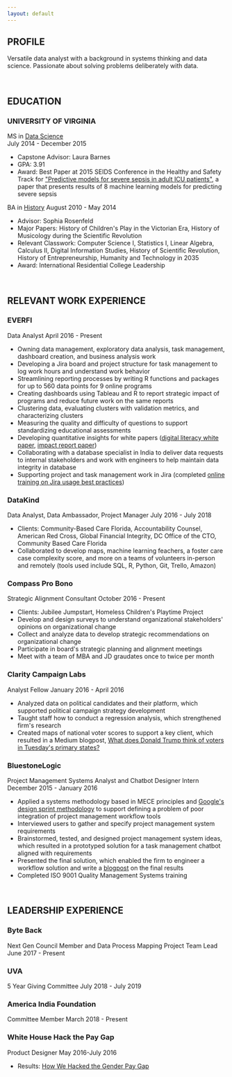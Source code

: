 ```yaml
---
layout: default
---
```


## PROFILE 
Versatile data analyst with a background in systems thinking and data science. Passionate about solving problems deliberately with data.

 <br>
 
## EDUCATION
 
### UNIVERSITY OF VIRGINIA
MS in [Data Science](https://dsi.virginia.edu/)  
July 2014 - December 2015
* Capstone Advisor: Laura Barnes  
* GPA: 3.91
* Award: Best Paper at 2015 SEIDS Conference in the Healthy and Safety Track for ["Predictive models for severe sepsis in adult ICU patients"](http://ieeexplore.ieee.org/document/7116970/), a paper that presents results of 8 machine learning models for predicting severe sepsis
 
BA in [History](http://as.virginia.edu)
August 2010 - May 2014
* Advisor: Sophia Rosenfeld
* Major Papers: History of Children's Play in the Victorian Era, History of Musicology during the Scientific Revolution
* Relevant Classwork: Computer Science I, Statistics I, Linear Algebra, Calculus II, Digital Information Studies, History of Scientific Revolution, History of Entrepreneurship, Humanity and Technology in 2035
* Award: International Residential College Leadership
 
<br>
 
## RELEVANT WORK EXPERIENCE

### EVERFI
Data Analyst
April 2016 - Present
* Owning data management, exploratory data analysis, task management, dashboard creation, and business analysis work
* Developing a Jira board and project structure for task management to log work hours and understand work behavior
* Streamlining reporting processes by writing R functions and packages for up to 560 data points for 9 online programs
* Creating dashboards using Tableau and R to report strategic impact of programs and reduce future work on the same reports
* Clustering data, evaluating clusters with validation metrics, and characterizing clusters
* Measuring the quality and difficulty of questions to support standardizing educational assessments
* Developing quantitative insights for white papers ([digital literacy white paper](https://github.com/margaretmf/margaretmf.github.io/blob/master/WatchWhereYouStep_StudentsAttitudesTowardsDigitalFootprints.pdf), [impact report paper](https://github.com/margaretmf/margaretmf.github.io/blob/master/DigitalToolsforSocialandEmotionalLearningInstruction.pdf))
* Collaborating with a database specialist in India to deliver data requests to internal stakeholders and work with engineers to help maintain data integrity in database
* Supporting project and task management work in Jira (completed [online training on Jira usage best practices](https://training.atlassian.com/course/learn-jira-basics-cloud))
 
### DataKind
Data Analyst, Data Ambassador, Project Manager
July 2016 - July 2018
* Clients: Community-Based Care Florida, Accountability Counsel, American Red Cross, Global Financial Integrity, DC Office of the CTO, Community Based Care Florida
* Collaborated to develop maps, machine learning feachers, a foster care case complexity score, and more on a teams of volunteers in-person and remotely (tools used include SQL, R, Python, Git, Trello, Amazon)

### Compass Pro Bono
Strategic Alignment Consultant
October 2016 - Present
* Clients: Jubilee Jumpstart, Homeless Children's Playtime Project 
* Develop and design surveys to understand organizational stakeholders' opinions on organizational change
* Collect and analyze data to develop strategic recommendations on organizational change
* Participate in board's strategic planning and alignment meetings
* Meet with a team of MBA and JD graudates once to twice per month
 
### Clarity Campaign Labs
Analyst Fellow
January 2016 - April 2016
* Analyzed data on political candidates and their platform, which supported political campaign strategy development
* Taught staff how to conduct a regression analysis, which strengthened firm's research
* Created maps of national voter scores to support a key client, which resulted in a Medium blogpost, [What does Donald Trump think of voters in Tuesday's primary states?](https://medium.com/@joshhendler/what-does-donald-trump-think-of-tuesday-s-primary-states-97c8baf7505d)
 
### BluestoneLogic
Project Management Systems Analyst and Chatbot Designer Intern
December 2015 - January 2016
* Applied a systems methodology based in MECE principles and [Google's design sprint methodology](http://www.gv.com/sprint/) to support defining a problem of poor integration of project management workflow tools
* Interviewed users to gather and specify project management system requirements
* Brainstormed, tested, and designed project management system ideas, which resulted in a prototyped solution for a task management chatbot aligned with requirements
* Presented the final solution, which enabled the firm to engineer a workflow solution and write a [blogpost](https://medium.com/bluestone-logic/these-are-in-fact-the-bots-we-were-looking-for-4ec2ca108fc2) on the final results
* Completed ISO 9001 Quality Management Systems training
 
<br>
 
## LEADERSHIP EXPERIENCE
 
### Byte Back
Next Gen Council Member and Data Process Mapping Project Team Lead
June 2017 - Present

### UVA
5 Year Giving Committee
July 2018 - July 2019

### America India Foundation
Committee Member
March 2018 - Present

### White House Hack the Pay Gap
Product Designer
May 2016-July 2016
* Results: [How We Hacked the Gender Pay Gap](https://medium.com/presidential-innovation-fellows/how-we-hacked-the-gender-pay-gap-1d7a9304950)

<br> 
